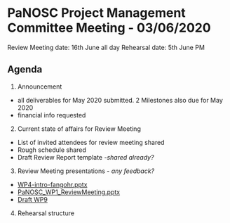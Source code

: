 PaNOSC Project Management Committee Meeting - 03/06/2020 
========================================================

Review Meeting date: 16th June all day
Rehearsal date: 5th June PM

Agenda
------	

1. Announcement
  * all deliverables for May 2020 submitted. 2 Milestones also due for May 2020
  * financial info requested

2. Current state of affairs for Review Meeting
  * List of invited attendees for review meeting shared 
  * Rough schedule shared
  * Draft Review Report template *-shared already?*

3. Review Meeting presentations - *any feedback?*
*  [WP4-intro-fangohr.pptx](https://github.com/panosc-eu/panosc/files/4712783/WP4-intro-fangohr.pptx)
*  [PaNOSC_WP1_ReviewMeeting.pptx](https://github.com/panosc-eu/panosc/files/4721833/PaNOSC_WP1_ReviewMeeting.pptx)
*  [Draft WP9](https://github.com/panosc-eu/panosc/blob/master/Work%20Packages/WP9%20Outreach%20and%20communication/Presentations/M18%20Review%20Meeting/WP9-PaNOSC_NCarboni_2020ReviewMeeting.pdf)
   
4. Rehearsal structure
